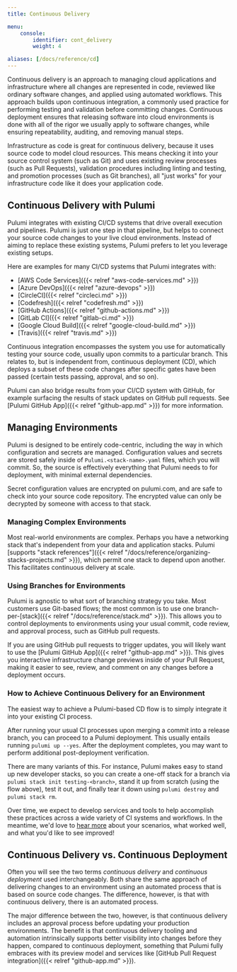 ```yaml
---
title: Continuous Delivery

menu:
    console:
        identifier: cont_delivery
        weight: 4

aliases: [/docs/reference/cd]
---
```


Continuous delivery is an approach to managing cloud applications and infrastructure where all changes are
represented in code, reviewed like ordinary software changes, and applied using automated workflows. This approach
builds upon continuous integration, a commonly used practice for performing testing and validation before committing
changes. Continuous deployment ensures that releasing software into cloud environments is done with all of the
rigor we usually apply to software changes, while ensuring repeatability, auditing, and removing manual steps.

Infrastructure as code is great for continuous delivery, because it uses source code to model cloud resources.
This means checking it into your source control system (such as Git) and uses existing review processes (such as
Pull Requests), validation procedures including linting and testing, and promotion processes (such as Git branches),
all "just works" for your infrastructure code like it does your application code.

## Continuous Delivery with Pulumi

Pulumi integrates with existing CI/CD systems that drive overall execution and pipelines. Pulumi is just one
step in that pipeline, but helps to connect your source code changes to your live cloud environments. Instead of
aiming to replace these existing systems, Pulumi prefers to let you leverage existing setups.

Here are examples for many CI/CD systems that Pulumi integrates with:

* [AWS Code Services]({{< relref "aws-code-services.md" >}})
* [Azure DevOps]({{< relref "azure-devops" >}})
* [CircleCI]({{< relref "circleci.md" >}})
* [Codefresh]({{< relref "codefresh.md" >}})
* [GitHub Actions]({{< relref "github-actions.md" >}})
* [GitLab CI]({{< relref "gitlab-ci.md" >}})
* [Google Cloud Build]({{< relref "google-cloud-build.md" >}})
* [Travis]({{< relref "travis.md" >}})

Continuous integration encompasses the system you use for automatically testing your source code, usually upon
commits to a particular branch. This relates to, but is independent from, continuous deployment (CD), which deploys
a subset of these code changes after specific gates have been passed (certain tests passing, approval, and so on).

Pulumi can also bridge results from your CI/CD system with GitHub, for example surfacing the results of stack
updates on GitHub pull requests. See [Pulumi GitHub App]({{< relref "github-app.md" >}}) for more information.

## Managing Environments

Pulumi is designed to be entirely code-centric, including the way in which configuration and secrets are managed.
Configuration values and secrets are stored safely inside of `Pulumi.<stack-name>.yaml` files, which you will commit.
So, the source is effectively everything that Pulumi needs to for deployment, with minimal external dependencies.

Secret configuration values are encrypted on pulumi.com, and are safe to check into your source code repository.
The encrypted value can only be decrypted by someone with access to that stack.

### Managing Complex Environments

Most real-world environments are complex. Perhaps you have a networking stack that's independent from your data
and application stacks. Pulumi [supports "stack references"]({{< relref "/docs/reference/organizing-stacks-projects.md" >}}), which
permit one stack to depend upon another. This facilitates continuous delivery at scale.

### Using Branches for Environments

Pulumi is agnostic to what sort of branching strategy you take. Most customers use Git-based flows; the most common is
to use one branch-per-[stack]({{< relref "/docs/reference/stack.md" >}}). This allows you to control deployments to environments
using your usual commit, code review, and approval process, such as GitHub pull requests.

If you are using GitHub pull requests to trigger updates, you will likely want to use the
[Pulumi GitHub App]({{< relref "github-app.md" >}}). This gives you interactive infrastructure change previews
inside of your Pull Request, making it easier to see, review, and comment on any changes before a deployment occurs.

### How to Achieve Continuous Delivery for an Environment

The easiest way to achieve a Pulumi-based CD flow is to simply integrate it into your existing CI process.

After running your usual CI processes upon merging a commit into a release branch, you can proceed to a Pulumi
deployment.  This usually entails running `pulumi up --yes`. After the deployment completes, you may want to perform
additional post-deployment verification.

There are many variants of this. For instance, Pulumi makes easy to stand up new developer stacks, so you can create a
one-off stack for a branch via `pulumi stack init testing-<branch>`, stand it up from scratch (using the flow above),
test it out, and finally tear it down using `pulumi destroy` and `pulumi stack rm`.

Over time, we expect to develop services and tools to help accomplish these practices across a wide variety of CI
systems and workflows.  In the meantime, we'd love to [hear more](mailto:support@pulumi.com) about your scenarios,
what worked well, and what you'd like to see improved!

## Continuous Delivery vs. Continuous Deployment

Often you will see the two terms _continuous delivery_ and _continuous deployment_ used interchangeably. Both share
the same approach of delivering changes to an environment using an automated process that is based on source code
changes. The difference, however, is that with continuous delivery, there is an automated process.

The major difference between the two, however, is that continuous delivery includes an approval process before
updating your production environments. The benefit is that continuous delivery tooling and automation intrinsically
supports better visibility into changes before they happen, compared to continuous deployment, something that Pulumi
fully embraces with its preview model and services like [GitHub Pull Request integration]({{< relref "github-app.md" >}}).
